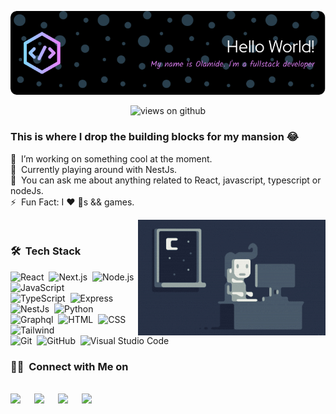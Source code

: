 ![Header](./assets/OlamideSimon.png)
<br />

<p align="center">
    <img src="https://komarev.com/ghpvc/?username=OlamideSimon&label=Views&color=brightgreen&style=flat-square" alt="views on github" />
</p>

### **This is where I drop the building blocks for my mansion 😂**
🔭 &nbsp;I’m working on something cool at the moment.\
🌱 &nbsp;Currently playing around with NestJs.\
💬 &nbsp;You can ask me about anything related to React, javascript, typescript or nodeJs.\
⚡️ &nbsp;Fun Fact: I ❤️ 🐺s && games.

<img alt="Night Coding" src="https://raw.githubusercontent.com/AVS1508/AVS1508/master/assets/Night-Coding.gif" align="right"/>
&nbsp;

### 🛠 &nbsp;Tech Stack

![React](https://img.shields.io/badge/-React-05122A?style=flat&logo=react)&nbsp;
![Next.js](https://img.shields.io/badge/-Next.js-05122A?style=flat&logo=next.js)&nbsp;
![Node.js](https://img.shields.io/badge/-Node.js-05122A?style=flat&logo=node.js)&nbsp;
![JavaScript](https://img.shields.io/badge/-JavaScript-05122A?style=flat&logo=javascript)\
![TypeScript](https://img.shields.io/badge/-Typescript-05122A?style=flat&logo=typescript)&nbsp;
![Express](https://img.shields.io/badge/-Express-05122A?style=flat&logo=express)&nbsp;
![NestJs](https://img.shields.io/badge/-NestJs-05122A?style=flat&logo=nestjs&logoColor=e0234e)&nbsp;
![Python](https://img.shields.io/badge/-Python-05122A?style=flat&logo=python)\
![Graphql](https://img.shields.io/badge/-Graphql-05122A?style=flat&logo=graphql&logoColor=e535ab)&nbsp;
![HTML](https://img.shields.io/badge/-HTML-05122A?style=flat&logo=HTML5)&nbsp;
![CSS](https://img.shields.io/badge/-CSS-05122A?style=flat&logo=CSS3&logoColor=1572B6)&nbsp;
![Tailwind](https://img.shields.io/badge/-Tailwind-05122A?style=flat&logo=tailwindcss&logoColor=38bdf8)\
![Git](https://img.shields.io/badge/-Git-05122A?style=flat&logo=git)&nbsp;
![GitHub](https://img.shields.io/badge/-GitHub-05122A?style=flat&logo=github)&nbsp;
![Visual Studio Code](https://img.shields.io/badge/-Visual%20Studio%20Code-05122A?style=flat&logo=visual-studio-code&logoColor=007ACC)

### 🤝🏻 &nbsp;Connect with Me on
<br />
<a target="_blank" href="https://www.linkedin.com/in/simon-adepetoye-13265b228"><img src="https://img.shields.io/badge/-LinkedIn-0077B5?style=for-the-badge&logo=Linkedin&logoColor=white"></img></a>
&emsp;
<a target="_blank" href="mailto:simonadepetoye@gmail.com"
><img src="https://img.shields.io/badge/-Gmail-D14836?style=for-the-badge&logo=Gmail&logoColor=white"></img></a>
&emsp;
<a target="_blank" href="https://www.twitter.com/OlamideDev"><img src="https://img.shields.io/badge/-Twitter-1DA1F2?style=for-the-badge&logo=Twitter&logoColor=white"></img></a>
&emsp;
<a target="_blank" href="https://medium.com/@ahmedbilal575"><img src="https://img.shields.io/badge/Medium-12100E?style=for-the-badge&logo=medium&logoColor=white"></img></a>

<!-- <p style="padding-left: 10px;">
    <a href='https://www.linkedin.com/in/simon-adepetoye-13265b228' style="margin: 5px;">
        <img src="https://skillicons.dev/icons?i=linkedin" width='40' />
    </a>
    <a href='https://www.twitter.com/OlamideDev' style="margin: 5px;">
        <img src='https://skillicons.dev/icons?i=twitter' width="40" />
    </a>
</p> -->